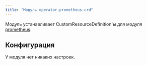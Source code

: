 ```yaml
---
title: "Модуль operator-prometheus-crd"
---
```


Модуль устанавливает CustomResourceDefinition'ы для модуля [prometheus](/modules/300-prometheus).

Конфигурация
------------

У модуля нет никаких настроек.
